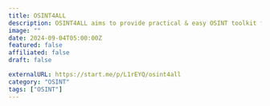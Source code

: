```yaml
---
title: OSINT4ALL
description: OSINT4ALL aims to provide practical & easy OSINT toolkit for researchers of all level to use.
image: ""
date: 2024-09-04T05:00:00Z
featured: false
affiliated: false
draft: false

externalURL: https://start.me/p/L1rEYQ/osint4all
category: "OSINT"
tags: ["OSINT"]
---
```

